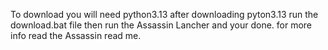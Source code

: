 To download you will need python3.13
after downloading pyton3.13 run the download.bat file
then run the Assassin Lancher and your done.
for more info read the Assassin read me.
